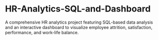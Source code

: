 # HR-Analytics-SQL-and-Dashboard
A comprehensive HR analytics project featuring SQL-based data analysis and an interactive dashboard to visualize employee attrition, satisfaction, performance, and work-life balance.

